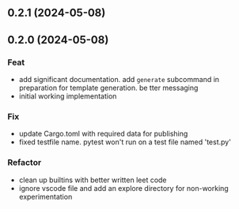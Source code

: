 ## 0.2.1 (2024-05-08)

## 0.2.0 (2024-05-08)

### Feat

- add significant documentation. add `generate` subcommand in preparation for template generation. be tter messaging
- initial working implementation

### Fix

- update Cargo.toml with required data for publishing
- fixed testfile name. pytest won't run on a test file named 'test.py'

### Refactor

- clean up builtins with better written leet code
- ignore vscode file and add an explore directory for non-working experimentation

